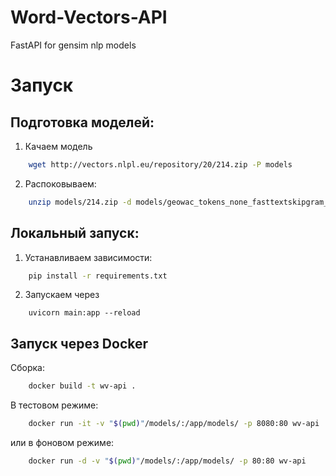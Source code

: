 # Word-Vectors-API
FastAPI for gensim nlp models

# Запуск
## Подготовка моделей:
1. Качаем модель
```bash
    wget http://vectors.nlpl.eu/repository/20/214.zip -P models
```

2. Распоковываем:
```bash
    unzip models/214.zip -d models/geowac_tokens_none_fasttextskipgram_300_5_2020 && rm models/214.zip
```

## Локальный запуск:
1. Устанавливаем зависимости:
```bash
    pip install -r requirements.txt
```

2. Запускаем через 

```
    uvicorn main:app --reload
```

## Запуск через Docker
Сборка:
```bash
    docker build -t wv-api .
```

В тестовом режиме:
```bash
    docker run -it -v "$(pwd)"/models/:/app/models/ -p 8080:80 wv-api
```

или в фоновом режиме:

```bash
    docker run -d -v "$(pwd)"/models/:/app/models/ -p 80:80 wv-api
```
